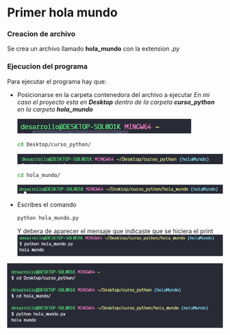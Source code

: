 # Primer **hola mundo**

### Creacion de archivo

Se crea un archivo llamado **hola_mundo** con la extension *.py*

### Ejecucion del programa

Para ejecutar el programa hay que:

* Posicionarse en la carpeta contenedora del archivo a ejecutar
  *En mi caso el proyecto esta en **Desktop** dentro de la carpeta **curso_python** en la carpeta **hola_mundo***

  ![Posicion inicial de la carpeta](image/1659675639364.png)

  ```bash
  cd Desktop/curso_python/
  ```

  ![ALT](image/1659675829557.png)

  ```bash
  cd hola_mundo/
  ```

  ![1659676225840](image/1659676225840.png)
* Escribes el comando

  ```bash
  python hola_mundo.py
  ```

  Y debera de aparecer el mensaje que indicaste que se hiciera el print
  ![1659676294619](image/1659676294619.png)

![1659676351742](image/1659676351742.png)
